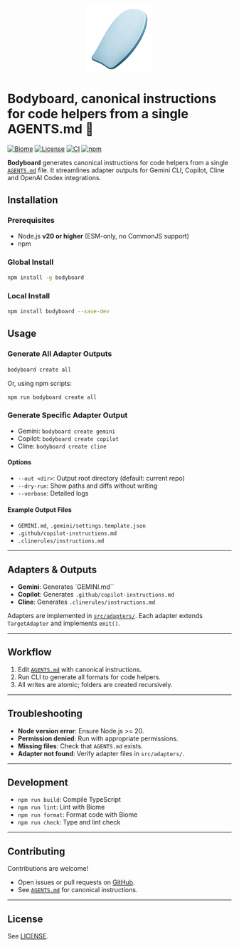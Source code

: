 <p align="center">
  <img src="assets/thumbnail.png" alt="Bodyboard Thumbnail" height="150" />
</p>

# Bodyboard, canonical instructions for code helpers from a single AGENTS.md 🌊

[![Biome](https://img.shields.io/badge/lint-biome-blue?logo=biome)](https://biomejs.dev/)
[![License](https://img.shields.io/badge/License-Apache_2.0-blue.svg)](./LICENSE)
[![CI](https://github.com/louisbrulenaudet/bodyboard/actions/workflows/ci.yaml/badge.svg)](https://github.com/louisbrulenaudet/bodyboard/actions/workflows/ci.yaml)
[![npm](https://img.shields.io/npm/v/bodyboard)](https://www.npmjs.com/package/bodyboard)

**Bodyboard** generates canonical instructions for code helpers from a single [`AGENTS.md`](./AGENTS.md) file. It streamlines adapter outputs for Gemini CLI, Copilot, Cline and OpenAI Codex integrations.

## Installation

### Prerequisites

- Node.js **v20 or higher** (ESM-only, no CommonJS support)
- npm

### Global Install

```bash
npm install -g bodyboard
```

### Local Install

```bash
npm install bodyboard --save-dev
```

## Usage

### Generate All Adapter Outputs

```bash
bodyboard create all
```

Or, using npm scripts:

```bash
npm run bodyboard create all
```

### Generate Specific Adapter Output

- Gemini: `bodyboard create gemini`
- Copilot: `bodyboard create copilot`
- Cline: `bodyboard create cline`

#### Options

- `--out <dir>`: Output root directory (default: current repo)
- `--dry-run`: Show paths and diffs without writing
- `--verbose`: Detailed logs

#### Example Output Files

- `GEMINI.md`, `.gemini/settings.template.json`
- `.github/copilot-instructions.md`
- `.clinerules/instructions.md`

---

## Adapters & Outputs

- **Gemini**: Generates `GEMINI.md``
- **Copilot**: Generates `.github/copilot-instructions.md`
- **Cline**: Generates `.clinerules/instructions.md`

Adapters are implemented in [`src/adapters/`](./src/adapters/). Each adapter extends `TargetAdapter` and implements `emit()`.

---

## Workflow

1. Edit [`AGENTS.md`](./AGENTS.md) with canonical instructions.
2. Run CLI to generate all formats for code helpers.
3. All writes are atomic; folders are created recursively.

---

## Troubleshooting

- **Node version error**: Ensure Node.js >= 20.
- **Permission denied**: Run with appropriate permissions.
- **Missing files**: Check that `AGENTS.md` exists.
- **Adapter not found**: Verify adapter files in `src/adapters/`.

---

## Development

- `npm run build`: Compile TypeScript
- `npm run lint`: Lint with Biome
- `npm run format`: Format code with Biome
- `npm run check`: Type and lint check

---

## Contributing

Contributions are welcome!
- Open issues or pull requests on [GitHub](https://github.com/louisbrulenaudet/bodyboard).
- See [`AGENTS.md`](./AGENTS.md) for canonical instructions.

---

## License

See [LICENSE](./LICENSE).
